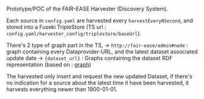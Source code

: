 Prototype/POC of the FAIR-EASE Harvester (Discovery System).

Each source in `config.yaml` are harvested every `harvestEveryNSecond`, and stored into a Fuseki TripleStore (TS url : `config.yaml/harvester_config/triplestore/baseUrl`).

There's 2 type of graph part in the TS,
-> `http://fair-ease/admin#node` : graph containing every Dataprovider-URL, and the latest dataset associated update date
-> `{dataset_url}` : Graphs containing the dataset RDF representation (based on : [graph](https://drive.google.com/file/d/1P0V9ZJogupb4mZvdCiLTySSyM2gQ6ASm/view?usp=sharing))

The harvested only insert and request the new updated Dataset, if there's no indication for a source about the latest time it have been harvested, it harvests everything newer than 1900-01-01.